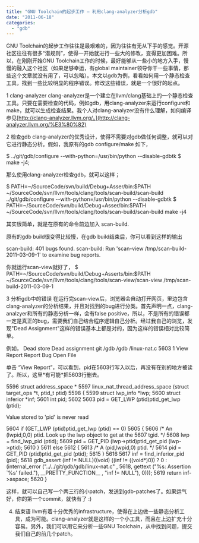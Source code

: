 ```yaml
---
title: "GNU Toolchain的起步工作 — 利用clang-analyzer分析gdb"
date: "2011-06-18"
categories: 
  - "gdb"
---
```


GNU Toolchain的起步工作往往是最艰难的，因为往往有无从下手的感觉。开源社区往往有很多“潜规则”，使得一开始就进行一些大的修改，变得更加困难。所以，在刚刚开始GNU
Toolchain工作的时候，最好能够从一些小的地方入手，慢慢的融入这个社区（如果足够幸运，有global
maintainer领导你干一些事情，那些这个文章就没有用了，可以忽略）。本文以gdb为例，看看如何用一个静态检查工具，找到一些比较明显的程序错误。修改这些错误，就是一个很好的起点。

1 clang-analyzer
clang-analyzer是一个建立在llvm/clang基础上的一个静态检查工具。只要在需要检查的代码，例如gdb，用clang-analyzer来运行configure和make，就可以生成检查结果。我个人对clang-analyzer没有什么理解，如何编译参见[http://clang-analyzer.llvm.org/。](http://clang-analyzer.llvm.org/%E3%80%82)

2 检查gdb
clang-analyzer的优秀设计，使得不需要对gdb做任何调整，就可以对它进行静态分析。假如，我原有的gdb configure/make 如下，

$ ../git/gdb/configure --with-python=/usr/bin/python --disable-gdbtk
$ make -j4;

那么使用clang-analyzer检查gdb，就可以这样；

$ PATH=~/SourceCode/svn/build/Debug+Asser/bin:$PATH
~/SourceCode/svn/llvm/tools/clang/tools/scan-build/scan-build
../git/gdb/configure --with-python=/usr/bin/python --disable-gdbtk
$ PATH=~/SourceCode/svn/build/Debug+Asser/bin:$PATH
~/SourceCode/svn/llvm/tools/clang/tools/scan-build/scan-build make -j4

其实很简单，就是在原有的命令前边加入 scan-build.

原有的gdb build很变得比较慢，在gdb build结束后，你可以看到这样的输出

scan-build: 401 bugs found.
scan-build: Run 'scan-view /tmp/scan-build-2011-03-09-1' to examine bug reports.

你就运行scan-view就好了，
$ PATH=~/SourceCode/svn/build/Debug+Asserts/bin:$PATH
~/SourceCode/svn/llvm/tools/clang/tools/scan-view/scan-view
/tmp/scan-build-2011-03-09-1

3 分析gdb中的错误
在运行完scan-view后，浏览器会自动打开网页，里边包含clang-analyzer的分析结果，并且对找到的bug进行分类。首先声明一点，clang-analzyer和所有的静态分析一样，会有false
positive，所以，不是所有的错误都一定是真正的bug，需要我们自己结合程序逻辑自己分析。经过我自己的浏览，发现"Dead
Assignment"这样的错误基本上都是对的，因为这样的错误相对比较简单。

例如，
Dead store	Dead assignment	git /gdb /gdb /linux-nat.c	5603	1	View
Report 	Report Bug	Open File

单击 “View Report”，可以看到，pid在5603行写入以后，再没有在别的地方被读了。所以，这里\*有可能\*把5603行删去。

5596	struct address\_space \*
5597	linux\_nat\_thread\_address\_space (struct target\_ops \*t, ptid\_t ptid)
5598	{
5599	struct lwp\_info \*lwp;
5600	struct inferior \*inf;
5601	int pid;
5602
5603	pid = GET\_LWP (ptid)ptid\_get\_lwp (ptid);

Value stored to 'pid' is never read

5604	if (GET\_LWP (ptid)ptid\_get\_lwp (ptid) == 0)
5605	{
5606	/\* An (lwpid,0,0) ptid. Look up the lwp object to get at the
5607	tgid. \*/
5608	lwp = find\_lwp\_pid (ptid);
5609	pid = GET\_PID (lwp->ptid)ptid\_get\_pid (lwp->ptid);
5610	}
5611	else
5612	{
5613	/\* A (pid,lwpid,0) ptid. \*/
5614	pid = GET\_PID (ptid)ptid\_get\_pid (ptid);
5615	}
5616
5617	inf = find\_inferior\_pid (pid);
5618	gdb\_assert (inf != NULL)((void) ((inf != ((void\*)0)) ? 0 :
(internal\_error ("../../git/gdb/gdb/linux-nat.c"
, 5618, gettext ("%s: Assertion \`%s' failed."), \_\_PRETTY\_FUNCTION\_\_
, "inf != NULL"), 0)));
5619	return inf->aspace;
5620	}

这样，就可以自己写一个两三行的小patch，发送到gdb-patches了。如果运气好，你的第一个commit，就快有了 :)

4. 结束语
llvm有着十分优秀的infrastructure，使得在上边做一些静态分析工具，成为可能。clang-analyzer就是这样的一个小工具，而且在上边扩充十分容易。另外，我们可以用它来分析一些GNU
Toolchain，从中找到问题，提交我们自己的前几个patch。
